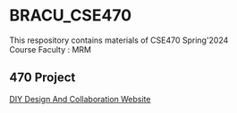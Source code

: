 # BRACU_CSE470
<html>
  <body>
  This respository contains materials of CSE470 Spring'2024 <br/>
  Course Faculty : MRM <br/>
  </body>
</html>

## 470 Project 

[DIY Design And Collaboration Website](https://github.com/anikabytes/CSE470_DIY_Design_And_Collaboration_Website)
